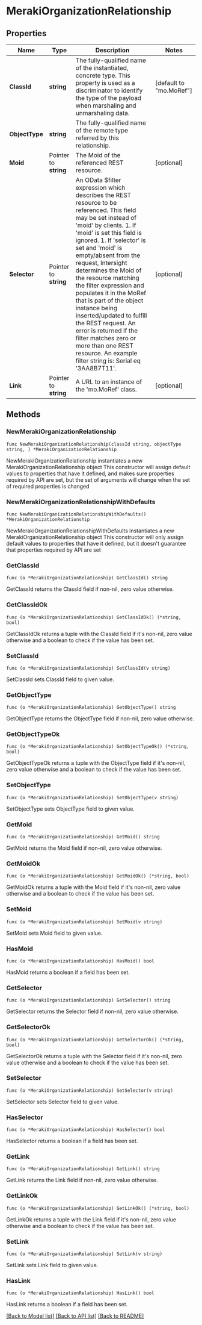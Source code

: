 # MerakiOrganizationRelationship

## Properties

Name | Type | Description | Notes
------------ | ------------- | ------------- | -------------
**ClassId** | **string** | The fully-qualified name of the instantiated, concrete type. This property is used as a discriminator to identify the type of the payload when marshaling and unmarshaling data. | [default to "mo.MoRef"]
**ObjectType** | **string** | The fully-qualified name of the remote type referred by this relationship. | 
**Moid** | Pointer to **string** | The Moid of the referenced REST resource. | [optional] 
**Selector** | Pointer to **string** | An OData $filter expression which describes the REST resource to be referenced. This field may be set instead of &#39;moid&#39; by clients. 1. If &#39;moid&#39; is set this field is ignored. 1. If &#39;selector&#39; is set and &#39;moid&#39; is empty/absent from the request, Intersight determines the Moid of the resource matching the filter expression and populates it in the MoRef that is part of the object instance being inserted/updated to fulfill the REST request. An error is returned if the filter matches zero or more than one REST resource. An example filter string is: Serial eq &#39;3AA8B7T11&#39;. | [optional] 
**Link** | Pointer to **string** | A URL to an instance of the &#39;mo.MoRef&#39; class. | [optional] 

## Methods

### NewMerakiOrganizationRelationship

`func NewMerakiOrganizationRelationship(classId string, objectType string, ) *MerakiOrganizationRelationship`

NewMerakiOrganizationRelationship instantiates a new MerakiOrganizationRelationship object
This constructor will assign default values to properties that have it defined,
and makes sure properties required by API are set, but the set of arguments
will change when the set of required properties is changed

### NewMerakiOrganizationRelationshipWithDefaults

`func NewMerakiOrganizationRelationshipWithDefaults() *MerakiOrganizationRelationship`

NewMerakiOrganizationRelationshipWithDefaults instantiates a new MerakiOrganizationRelationship object
This constructor will only assign default values to properties that have it defined,
but it doesn't guarantee that properties required by API are set

### GetClassId

`func (o *MerakiOrganizationRelationship) GetClassId() string`

GetClassId returns the ClassId field if non-nil, zero value otherwise.

### GetClassIdOk

`func (o *MerakiOrganizationRelationship) GetClassIdOk() (*string, bool)`

GetClassIdOk returns a tuple with the ClassId field if it's non-nil, zero value otherwise
and a boolean to check if the value has been set.

### SetClassId

`func (o *MerakiOrganizationRelationship) SetClassId(v string)`

SetClassId sets ClassId field to given value.


### GetObjectType

`func (o *MerakiOrganizationRelationship) GetObjectType() string`

GetObjectType returns the ObjectType field if non-nil, zero value otherwise.

### GetObjectTypeOk

`func (o *MerakiOrganizationRelationship) GetObjectTypeOk() (*string, bool)`

GetObjectTypeOk returns a tuple with the ObjectType field if it's non-nil, zero value otherwise
and a boolean to check if the value has been set.

### SetObjectType

`func (o *MerakiOrganizationRelationship) SetObjectType(v string)`

SetObjectType sets ObjectType field to given value.


### GetMoid

`func (o *MerakiOrganizationRelationship) GetMoid() string`

GetMoid returns the Moid field if non-nil, zero value otherwise.

### GetMoidOk

`func (o *MerakiOrganizationRelationship) GetMoidOk() (*string, bool)`

GetMoidOk returns a tuple with the Moid field if it's non-nil, zero value otherwise
and a boolean to check if the value has been set.

### SetMoid

`func (o *MerakiOrganizationRelationship) SetMoid(v string)`

SetMoid sets Moid field to given value.

### HasMoid

`func (o *MerakiOrganizationRelationship) HasMoid() bool`

HasMoid returns a boolean if a field has been set.

### GetSelector

`func (o *MerakiOrganizationRelationship) GetSelector() string`

GetSelector returns the Selector field if non-nil, zero value otherwise.

### GetSelectorOk

`func (o *MerakiOrganizationRelationship) GetSelectorOk() (*string, bool)`

GetSelectorOk returns a tuple with the Selector field if it's non-nil, zero value otherwise
and a boolean to check if the value has been set.

### SetSelector

`func (o *MerakiOrganizationRelationship) SetSelector(v string)`

SetSelector sets Selector field to given value.

### HasSelector

`func (o *MerakiOrganizationRelationship) HasSelector() bool`

HasSelector returns a boolean if a field has been set.

### GetLink

`func (o *MerakiOrganizationRelationship) GetLink() string`

GetLink returns the Link field if non-nil, zero value otherwise.

### GetLinkOk

`func (o *MerakiOrganizationRelationship) GetLinkOk() (*string, bool)`

GetLinkOk returns a tuple with the Link field if it's non-nil, zero value otherwise
and a boolean to check if the value has been set.

### SetLink

`func (o *MerakiOrganizationRelationship) SetLink(v string)`

SetLink sets Link field to given value.

### HasLink

`func (o *MerakiOrganizationRelationship) HasLink() bool`

HasLink returns a boolean if a field has been set.


[[Back to Model list]](../README.md#documentation-for-models) [[Back to API list]](../README.md#documentation-for-api-endpoints) [[Back to README]](../README.md)


